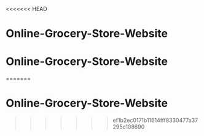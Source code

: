 <<<<<<< HEAD
# Online-Grocery-Store-Website
# Online-Grocery-Store-Website
=======
# Online-Grocery-Store-Website
>>>>>>> ef1b2ec0171b11614fff8330477a37295c108690
